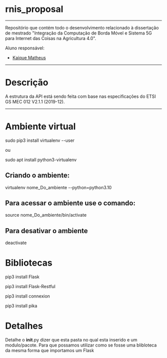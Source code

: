 # rnis_proposal

---
Repositório que contém todo o desenvolvimento relacionado à dissertação de mestrado "Integração da Computação de Borda Móvel e Sistema 5G para Internet das Coisas na Agricultura 4.0". 

Aluno responsável:
* [Kaíque Matheus](http://lattes.cnpq.br/9539570966327546)



---
# Descrição

A estrutura da API está sendo feita com base nas especificações do ETSI GS MEC 012 V2.1.1 (2019-12).

---
# Ambiente virtual

sudo pip3 install virtualenv  --user

ou

sudo apt install python3-virtualenv

## Criando o ambiente:

 virtualenv nome_Do_ambiente  --python=python3.10         

## Para acessar o ambiente use o comando:

source nome_Do_ambiente/bin/activate

## Para desativar o ambiente

deactivate

# Bibliotecas

pip3 install Flask

pip3 install Flask-Restful

pip3 install connexion

pip3 install pika

# Detalhes

Detalhe o __init__.py dizer que esta pasta no qual esta inserido e um modulo/pacote. Para que possamos utilizar como se fosse uma blibloteca da mesma forma que importamos um Flask





